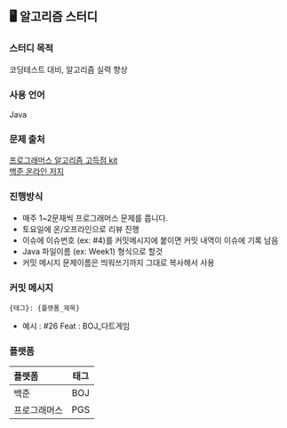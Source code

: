 ## 🖥️ 알고리즘 스터디

### 스터디 목적
코딩테스트 대비, 알고리즘 실력 향상

### 사용 언어
Java

### 문제 출처
[프로그래머스 알고리즘 고득점 kit](https://school.programmers.co.kr/learn/challenges?tab=algorithm_practice_kit) <br>
[백준 온라인 저지](https://www.acmicpc.net)

### 진행방식
- 매주 1~2문재씩 프로그래머스 문제를 풉니다.
- 토요일에 온/오프라인으로 리뷰 진행<br>
- 이슈에 이슈번호 (ex: #4)를 커밋메시지에 붙이면 커밋 내역이 이슈에 기록 남음
- Java 파일이름 (ex: Week1) 형식으로 할것
- 커밋 메시지 문제이름은 띄워쓰기까지 그대로 복사해서 사용

### 커밋 메시지
```
{태그}: {플랫폼_제목}
```
- 예시 : #26 Feat : BOJ_다트게임
### 플랫폼
| 플랫폼      | 태그       |
|:-----------|:-----------:|
| 백준  | BOJ |
| 프로그래머스    | PGS     |
